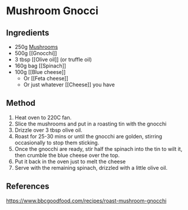 # Mushroom Gnocci
## Ingredients
-   250g [Mushrooms](./Mushrooms.md)
-   500g [[Gnocchi]]
-   3 tbsp [[Olive oil]] (or truffle oil)
-   160g bag [[Spinach]]
-   100g [[Blue cheese]]
	-   Or [[Feta cheese]]
	-   Or just whatever [[Cheese]] you have

## Method
1. Heat oven to 220C fan.
2. Slice the mushrooms and put in a roasting tin with the gnocchi
3. Drizzle over 3 tbsp olive oil.
4. Roast for 25-30 mins or until the gnocchi are golden, stirring occasionally to stop them sticking.
5. Once the gnocchi are ready, stir half the spinach into the tin to wilt it, then crumble the blue cheese over the top.
6. Put it back in the oven just to melt the cheese
7. Serve with the remaining spinach, drizzled with a little olive oil.

## References
https://www.bbcgoodfood.com/recipes/roast-mushroom-gnocchi
